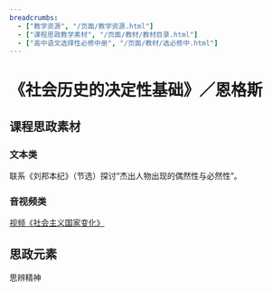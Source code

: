 ```yaml
---
breadcrumbs:
  - ["教学资源", "/页面/教学资源.html"]
  - ["课程思政教学素材", "/页面/教材/教材目录.html"]
  - ["高中语文选择性必修中册", "/页面/教材/选必修中.html"]
---
```


# 《社会历史的决定性基础》／恩格斯

## 课程思政素材

### 文本类

联系《刘邦本纪》（节选）探讨“杰出人物出现的偶然性与必然性”。

### 音视频类

[视频《社会主义国家变化》](https://www.bilibili.com/video/BV1r7411J7Ub/?spm_id_from=333.337.search-card.all.click&vd_source=73c6f4171d3f7f9054a3220f08bd401c)

## 思政元素

思辨精神
